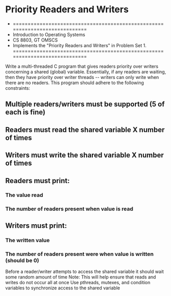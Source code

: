 # Priority Readers and Writers

* ============================================================================
 * Introduction to Operating Systems
 * CS 8803, GT OMSCS
 * Implements the "Priority Readers and Writers" in Problem Set 1.
============================================================================

Write a multi-threaded C program that gives readers priority over writers concerning a shared (global) variable. 
Essentially, if any readers are waiting, then they have priority over
writer threads -- writers can only write when there are no readers. 
This program should adhere to the following constraints:

## Multiple readers/writers must be supported (5 of each is fine)
## Readers must read the shared variable X number of times
## Writers must write the shared variable X number of times
## Readers must print:
### The value read
### The number of readers present when value is read
## Writers must print:
### The written value
### The number of readers present were when value is written (should be 0)
Before a reader/writer attempts to access the shared variable it should wait some random amount of time
Note: This will help ensure that reads and writes do not occur all at once
Use pthreads, mutexes, and condition variables to synchronize access to the shared variable